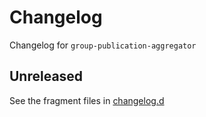 <!-- markdownlint-disable MD024 -->
<!-- markdownlint-disable MD013 -->
<!-- prettier-ignore-start -->
# Changelog

Changelog for `group-publication-aggregator`

## Unreleased

[changelog.d]: https://github.com/wpk-nist-gov/group-publication-aggregator/tree/main/changelog.d

See the fragment files in [changelog.d]
<!-- prettier-ignore-end -->

<!-- markdownlint-enable MD013 -->

<!-- scriv-insert-here -->
